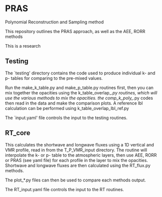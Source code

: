 # PRAS
Polynomial Reconstruction and Sampling method

This repository outlines the PRAS approach, as well as the AEE, RORR methods 

This is a research 

## Testing

The `testing' directory contains the code used to produce individual k- and p- tables for comparing to the pre-mixed values.

Run the make_k_table.py and make_p_table.py routines first, then you can mix together the opacities using the k_table_overlap_*.py routines, which will use the various methods to mix the opacities.
the comp_k_poly_*.py codes then read in the data and make the comparison plots.
A reference lbl calculation can be performed using k_table_overlap_lbl_ref.py

The `input.yaml' file controls the input to the testing routines.


## RT_core

This calculates the shortwave and longwave fluxes using a 1D vertical and VMR profile, read in from the T_P_VMR_input directory.
The routine will interpolate the k- or p- table to the atmospheric layers, then use AEE, RORR or PRAS (see yaml file) for each profile in the layer to mix the opacities.
Shortwave and longwave fluxes are then calculated using the RT_flux.py methods.

The plot_*.py files can then be used to compare each methods output.

The RT_input.yaml file controls the input to the RT routines.


